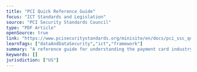 ```yaml
---
title: "PCI Quick Reference Guide"
focus: "ICT Standards and Legislation"
source: "PCI Security Standards Council"
type: "PDF Article"
openSource: true
link: "https://www.pcisecuritystandards.org/minisite/en/docs/pci_ssc_quick_guide.pdf"
learnTags: ["dataAndDataSecurity","ict","framework"]
summary: "A reference guide for understanding the payment card industry."
keywords: []
jurisdiction: ["US"]
---
```

